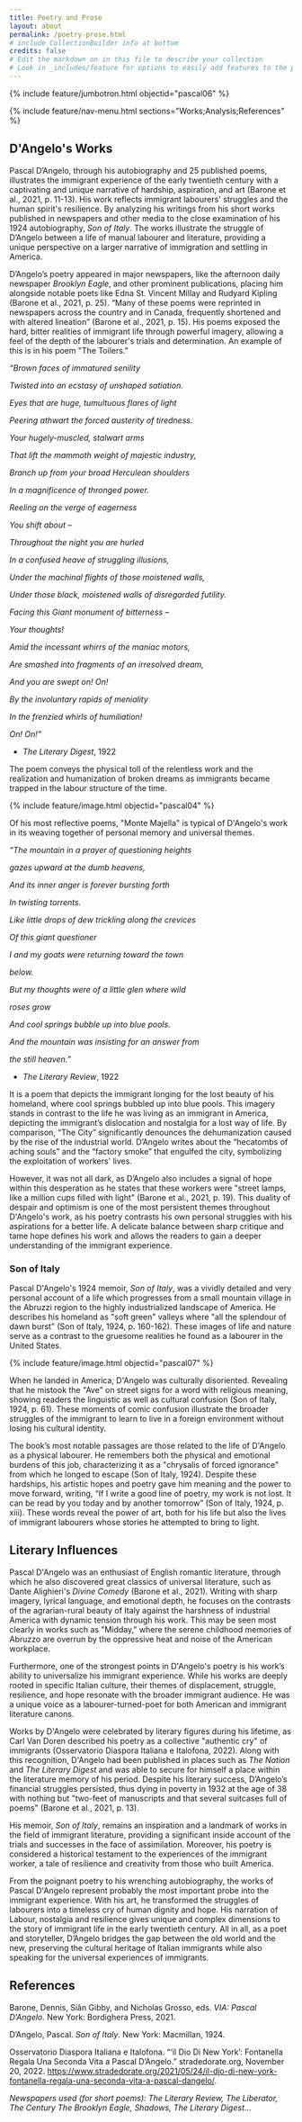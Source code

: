 ```yaml
---
title: Poetry and Prose
layout: about
permalink: /poetry-prose.html
# include CollectionBuilder info at bottom
credits: false
# Edit the markdown on in this file to describe your collection
# Look in _includes/feature for options to easily add features to the page
---
```


{% include feature/jumbotron.html objectid="pascal06" %}

{% include feature/nav-menu.html sections="Works;Analysis;References" %}

## D'Angelo's Works

Pascal D’Angelo, through his autobiography and 25 published poems, illustrates the immigrant experience of the early twentieth century with a captivating and unique narrative of hardship, aspiration, and art (Barone et al., 2021, p. 11-13). His work reflects immigrant labourers' struggles and the human spirit's resilience. By analyzing his writings from his short works published in newspapers and other media to the close examination of his 1924 autobiography, *Son of Italy*. The works illustrate the struggle of D’Angelo between a life of manual labourer and literature, providing a unique perspective on a larger narrative of immigration and settling in America.

D’Angelo’s poetry appeared in major newspapers, like the afternoon daily newspaper *Brooklyn Eagle*, and other prominent publications, placing him alongside notable poets like Edna St. Vincent Millay and Rudyard Kipling (Barone et al., 2021, p. 25). “Many of these poems were reprinted in newspapers across the country and in Canada, frequently shortened and with altered lineation” (Barone et al., 2021, p. 15). His poems exposed the hard, bitter realities of immigrant life through powerful imagery, allowing a feel of the depth of the labourer's trials and determination. An example of this is in his poem "The Toilers." 

*“Brown faces of immatured senility*

*Twisted into an ecstasy of unshaped satiation.*

*Eyes that are huge, tumultuous flares of light*

*Peering athwart the forced austerity of tiredness.*

*Your hugely-muscled, stalwart arms*

*That lift the mammoth weight of majestic industry,*

*Branch up from your broad Herculean shoulders*

*In a magnificence of thronged power.*

*Reeling on the verge of eagerness*

*You shift about –*

*Throughout the night you are hurled*

*In a confused heave of struggling illusions,*

*Under the machinal flights of those moistened walls,*

*Under those black, moistened walls of disregarded
futility.*

*Facing this Giant monument of bitterness –*

*Your thoughts!*

*Amid the incessant whirrs of the maniac motors,*

*Are smashed into fragments of an irresolved dream,*

*And you are swept on! On!*

*By the involuntary rapids of meniality*

*In the frenzied whirls of humiliation!*

*On! On!”*

 - *The Literary Digest*, 1922
            
The poem conveys the physical toll of the relentless work and the realization and humanization of broken dreams as immigrants became trapped in the labour structure of the time.

{% include feature/image.html objectid="pascal04" %}

Of his most reflective poems, "Monte Majella" is typical of D'Angelo's work in its weaving together of personal memory and universal themes. 

*“The mountain in a prayer of questioning heights*

*gazes upward at the dumb heavens,*

*And its inner anger is forever bursting forth*

*In twisting torrents.*

*Like little drops of dew trickling along the crevices*

*Of this giant questioner*

*I and my goats were returning toward the town*

*below.*

*But my thoughts were of a little glen where wild*

*roses grow*

*And cool springs bubble up into blue pools.*

*And the mountain was insisting for an answer from*

*the still heaven.”*

 - *The Literary Review*, 1922

It is a poem that depicts the immigrant longing for the lost beauty of his homeland, where cool springs bubbled up into blue pools. This imagery stands in contrast to the life he was living as an immigrant in America, depicting the immigrant’s dislocation and nostalgia for a lost way of life. By comparison, “The City” significantly denounces the dehumanization caused by the rise of the industrial world. D’Angelo writes about the “hecatombs of aching souls” and the “factory smoke” that engulfed the city, symbolizing the exploitation of workers' lives. 

However, it was not all dark, as D’Angelo also includes a signal of hope within this desperation as he states that these workers were "street lamps, like a million cups filled with light" (Barone et al., 2021, p. 19). This duality of despair and optimism is one of the most persistent themes throughout D'Angelo's work, as his poetry contrasts his own personal struggles with his aspirations for a better life. A delicate balance between sharp critique and tame hope defines his work and allows the readers to gain a deeper understanding of the immigrant experience.

### Son of Italy
Pascal D'Angelo's 1924 memoir, *Son of Italy*, was a vividly detailed and very personal account of a life which progresses from a small mountain village in the Abruzzi region to the highly industrialized landscape of America. He describes his homeland as "soft green" valleys where "all the splendour of dawn burst" (Son of Italy, 1924, p. 160-162). These images of life and nature serve as a contrast to the gruesome realities he found as a labourer in the United States.

{% include feature/image.html objectid="pascal07" %}

When he landed in America, D'Angelo was culturally disoriented. Revealing that he mistook the "Ave" on street signs for a word with religious meaning, showing readers the linguistic as well as cultural confusion (Son of Italy, 1924, p. 61). These moments of comic confusion illustrate the broader struggles of the immigrant to learn to live in a foreign environment without losing his cultural identity.

The book’s most notable passages are those related to the life of D'Angelo as a physical labourer. He remembers both the physical and emotional burdens of this job, characterizing it as a "chrysalis of forced ignorance" from which he longed to escape (Son of Italy, 1924). Despite these hardships, his artistic hopes and poetry gave him meaning and the power to move forward, writing, “If I write a good line of poetry, my work is not lost. It can be read by you today and by another tomorrow” (Son of Italy, 1924, p. xiii). These words reveal the power of art, both for his life but also the lives of immigrant labourers whose stories he attempted to bring to light.

## Literary Influences

Pascal D'Angelo was an enthusiast of English romantic literature, through which he also discovered great classics of universal literature, such as Dante Alighieri's *Divine Comedy* (Barone et al., 2021). Writing with sharp imagery, lyrical language, and emotional depth, he focuses on the contrasts of the agrarian-rural beauty of Italy against the harshness of industrial America with dynamic tension through his work. This may be seen most clearly in works such as "Midday," where the serene childhood memories of Abruzzo are overrun by the oppressive heat and noise of the American workplace. 

Furthermore, one of the strongest points in D'Angelo's poetry is his work’s ability to universalize his immigrant experience. While his works are deeply rooted in specific Italian culture, their themes of displacement, struggle, resilience, and hope resonate with the broader immigrant audience. He was a unique voice as a labourer-turned-poet for both American and immigrant literature canons.

Works by D'Angelo were celebrated by literary figures during his lifetime, as Carl Van Doren described his poetry as a collective "authentic cry" of immigrants (Osservatorio Diaspora Italiana e Italofona, 2022). Along with this recognition, D'Angelo had been published in places such as *The Nation* and *The Literary Digest* and was able to secure for himself a place within the literature memory of his period. Despite his literary success, D’Angelo’s financial struggles persisted, thus dying in poverty in 1932 at the age of 38 with nothing but "two-feet of manuscripts and that several suitcases full of poems" (Barone et al., 2021, p. 13).

His memoir, *Son of Italy*, remains an inspiration and a landmark of works in the field of immigrant literature, providing a significant inside account of the trials and successes in the face of assimilation. Moreover, his poetry is considered a historical testament to the experiences of the immigrant worker, a tale of resilience and creativity from those who built America.

From the poignant poetry to his wrenching autobiography, the works of Pascal D'Angelo represent probably the most important probe into the immigrant experience. With his art, he transformed the struggles of labourers into a timeless cry of human dignity and hope. His narration of Labour, nostalgia and resilience gives unique and complex dimensions to the story of immigrant life in the early twentieth century. All in all, as a poet and storyteller, D’Angelo bridges the gap between the old world and the new, preserving the cultural heritage of Italian immigrants while also speaking for the universal experiences of immigrants.


## References

Barone, Dennis, Siân Gibby, and Nicholas Grosso, eds. *VIA: Pascal D’Angelo*. New York: Bordighera Press, 2021.

D’Angelo, Pascal. *Son of Italy*. New York: Macmillan, 1924.

Osservatorio Diaspora Italiana e Italofona. “‘il Dio Di New York’: Fontanella Regala Una Seconda Vita a Pascal D’Angelo.” stradedorate.org, November 20, 2022. https://www.stradedorate.org/2021/05/24/il-dio-di-new-york-fontanella-regala-una-seconda-vita-a-pascal-dangelo/. 

*Newspapers used (for short poems): The Literary Review, The Liberator, The Century The Brooklyn Eagle, Shadows, The Literary Digest*... 
